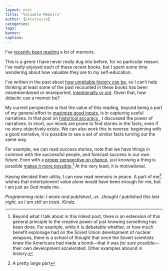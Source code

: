 ```yaml
---
layout: post
title: "Valuable Memoirs"
author: [potatowire]
categories: 
tags: 
banner: 
caption:
---
```


I’ve [recently been reading][1] a lot of memoirs.

This is a genre I have never really dug into before, for no particular reason. I’ve really enjoyed each of these recent books, but I spent some time wondering about how valuable they are to my self-education. 

I’ve written in the past about [how unreliable history can be][2], so I can’t help thinking at least some of the past recounted in these books has been misremembered or misreported, [intentionally or not][3]. Given that, how didactic can a memoir be?

My current perspective is that the value of this reading, beyond being a part of my general effort to [maximize good inputs][4], is in capturing useful narratives. In that post on [historical accuracy ][5], I discussed the power of narratives. In short, our minds are prone to find stories in the facts, even if no story objectively exists. We can also work this in reverse: beginning with a good narrative, it is possible to see a set of similar facts turning out the same way. 

For example, we can read success stories, note that we have things in common with the successful people, and forecast success in our own future. Even with a [proper perspective on chance][6], just knowing a thing is possible [makes it more possible][7].[^1] At the very least, it is motivational.

Having decided their utility, I can now read memoirs in peace. A part of me[^2] wishes that entertainment value alone would have been enough for me, but I am just as God made me.

*Programming note: I wrote and published...er...thought I published this last night, so I am still on track. Kinda.*

[^1]:	Beyond what I talk about in this linked post, there is an extension of this general principle to the creative power of just knowing something has been done. For example, while it is debatable whether, or how much benefit espionage had on the Soviet Union development of nuclear weapons, there is a school of thought that once the Soviet scientists knew the Americans had made a bomb—that it was *for sure* possible—their own development accelerated. Other examples abound in history.

[^2]:	A pretty large part

[1]:	https://with.thegra.in/books
[2]:	https://with.thegra.in/historical-accuracy
[3]:	https://with.thegra.in/flirting-with-absurdity
[4]:	https://with.thegra.in/adjacent-possible
[5]:	https://with.thegra.in/historical-accuracy
[6]:	https://www.amazon.com/Fooled-Randomness-Hidden-Markets-Incerto/dp/0812975219
[7]:	https://with.thegra.in/autocatalysis